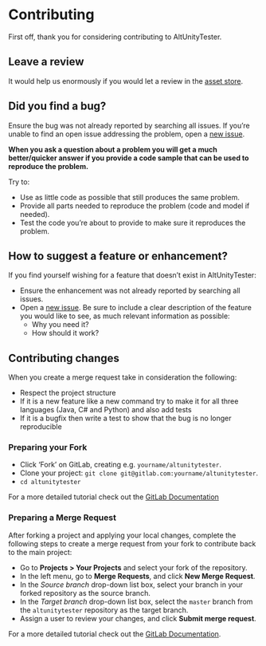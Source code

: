 # Contributing

First off, thank you for considering contributing to AltUnityTester.


## Leave a review

It would help us enormously if you would let a review in the [asset store](https://assetstore.unity.com/packages/tools/utilities/altunity-tester-ui-test-automation-112101).


## Did you find a bug?

Ensure the bug was not already reported by searching all issues.
If you’re unable to find an open issue addressing the problem, open a [new issue](https://gitlab.com/altom/altunity/altunitytester/issues/new?issuable_template=BugTemplate).

**When you ask a question about a problem you will get a much better/quicker answer if you provide a code sample that can be used to reproduce the problem.**

Try to:

* Use as little code as possible that still produces the same problem.
* Provide all parts needed to reproduce the problem (code and model if needed).
* Test the code you’re about to provide to make sure it reproduces the problem.


## How to suggest a feature or enhancement?

If you find yourself wishing for a feature that doesn’t exist in AltUnityTester:

* Ensure the enhancement was not already reported by searching all issues.
* Open a [new issue](https://gitlab.com/altom/altunity/altunitytester/issues/new?issuable_template=NewFeatureTemplate). Be sure to include a clear description of the feature you would like to see, as much relevant information as possible:
  * Why you need it?
  * How should it work?


## Contributing changes

When you create a merge request take in consideration the following:

* Respect the project structure
* If it is a new feature like a new command try to make it for all three languages (Java, C# and Python) and also add tests
* If it is a bugfix then write a test to show that the bug is no longer reproducible


### Preparing your Fork

* Click ‘Fork’ on GitLab, creating e.g. `yourname/altunitytester`.
* Clone your project: `git clone git@gitlab.com:yourname/altunitytester`.
* `cd altunitytester`

For a more detailed tutorial check out the [GitLab Documentation](https://docs.gitlab.com/ee/user/project/repository/forking_workflow.html#creating-a-fork)


### Preparing a Merge Request

After forking a project and applying your local changes, complete the following steps to create a merge request from your fork to contribute back to the main project:

* Go to **Projects > Your Projects** and select your fork of the repository.
* In the left menu, go to **Merge Requests**, and click **New Merge Request**.
* In the *Source branch* drop-down list box, select your branch in your forked repository as the source branch.
* In the *Target branch* drop-down list box, select the `master` branch from the `altunitytester` repository as the target branch.
* Assign a user to review your changes, and click **Submit merge request**.

For a more detailed tutorial check out the [GitLab Documentation](https://docs.gitlab.com/ee/user/project/merge_requests/creating_merge_requests.html#when-you-work-in-a-fork).
